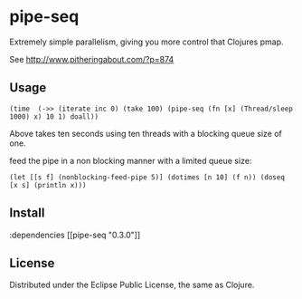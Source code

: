 # pipe-seq

Extremely simple parallelism, giving you more control that Clojures pmap.

See http://www.pitheringabout.com/?p=874

## Usage

`(time 
  (->> (iterate inc 0)
      (take 100)
      (pipe-seq (fn [x] (Thread/sleep 1000) x) 10 1)
      doall))`
      
Above takes ten seconds using ten threads with a blocking queue size of one.

feed the pipe in a non blocking manner with a limited queue size:

`(let [[s f] (nonblocking-feed-pipe 5)] (dotimes [n 10] (f n)) (doseq [x s] (println x)))`

## Install

:dependencies [[pipe-seq "0.3.0"]]

## License

Distributed under the Eclipse Public License, the same as Clojure.
